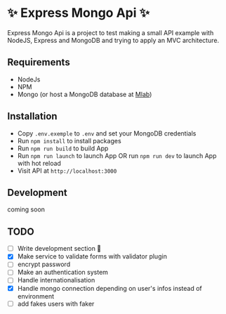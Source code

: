 # :sparkles: Express Mongo Api :sparkles:

Express Mongo Api is a project to test making a small API example with NodeJS, Express and MongoDB and trying to apply an MVC architecture.

## Requirements
* NodeJs
* NPM
* Mongo (or host a MongoDB database at [Mlab](https://mlab.com/))

## Installation
* Copy `.env.exemple` to `.env` and set your MongoDB credentials
* Run `npm install` to install packages
* Run `npm run build` to build App
* Run `npm run launch` to launch App OR run `npm run dev` to launch App with hot reload
* Visit API at `http://localhost:3000`

## Development

coming soon

## TODO

* [ ] Write development section :memo:
* [x] Make service to validate forms with validator plugin
* [ ] encrypt password
* [ ] Make an authentication system
* [ ] Handle internationalisation
* [x] Handle mongo connection depending on user's infos instead of environment
* [ ] add fakes users with faker
